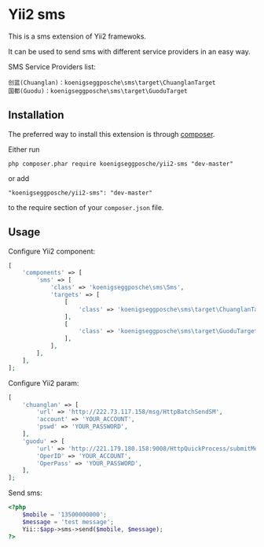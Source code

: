 Yii2 sms
============

This is a sms extension of Yii2 framewoks.

It can be used to send sms with different service providers in an easy way.

SMS Service Providers list:

```
创蓝(Chuanglan)：koenigseggposche\sms\target\ChuanglanTarget
国都(Guodu)：koenigseggposche\sms\target\GuoduTarget
```

Installation
------------

The preferred way to install this extension is through [composer](http://getcomposer.org/download/).

Either run

```
php composer.phar require koenigseggposche/yii2-sms "dev-master"
```

or add

```
"koenigseggposche/yii2-sms": "dev-master"
```

to the require section of your `composer.json` file.


Usage
-----

Configure Yii2 component:

```php
[
    'components' => [
        'sms' => [
            'class' => 'koenigseggposche\sms\Sms',
            'targets' => [
                [
                    'class' => 'koenigseggposche\sms\target\ChuanglanTarget',
                ],
                [
                    'class' => 'koenigseggposche\sms\target\GuoduTarget',
                ],
            ],
        ],
    ],
];
```

Configure Yii2 param:

```php
[
    'chuanglan' => [
        'url' => 'http://222.73.117.158/msg/HttpBatchSendSM',
        'account' => 'YOUR_ACCOUNT',
        'pswd' => 'YOUR_PASSWORD',
    ],
    'guodu' => [
        'url' => 'http://221.179.180.158:9008/HttpQuickProcess/submitMessageAll',
        'OperID' => 'YOUR_ACCOUNT',
        'OperPass' => 'YOUR_PASSWORD',
    ],
];
```

Send sms:

```php
<?php
    $mobile = '13500000000';
    $message = 'test message';
    Yii::$app->sms->send($mobile, $message);
?>
```

